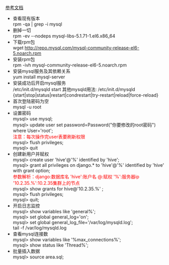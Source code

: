 [参考文档](https://blog.csdn.net/Dog_Lea/article/details/52729726)
- 查看现有版本  
rpm -qa | grep -i mysql 
- 删掉一切  
rpm -ev --nodeps mysql-libs-5.1.71-1.el6.x86_64  
- 下载rpm包  
wget http://repo.mysql.com/mysql-community-release-el6-5.noarch.rpm
- 安装rpm包  
rpm -ivh mysql-community-release-el6-5.noarch.rpm
- 安装mysql服务及其依赖关系   
yum install mysql-server 
- 安装成功后开启mysql服务  
/etc/init.d/mysqld start    其他mysqld用法: /etc/init.d/mysqld {start|stop|status|restart|condrestart|try-restart|reload|force-reload}
- 首次登陆密码为空   
mysql -u root
- 设置密码  
mysql> use mysql;    
mysql> update user set password=Password("你要修改的root密码") where User='root';  
<font color=red>注意：每次操作完user表要刷新权限</font>  
mysql> flush privileges;  
mysql> quit  
- 创建新用户并赋权  
mysql> create user 'hive'@'%' identified by 'hive';  
mysql> grant all privileges on django.* to 'hive'@'%' identified by 'hive' with grant option;  
<font color=red>参数解析：django:数据库名  'hive':账户名  @:赋权 '%':服务器ip  '10.2.35.%':10.2.35集群上的节点</font>  
mysql> show grants for hive@'10.2.35.%' ;  
mysql> flush privileges;  
mysql> quit;
- 开启日志监控  
mysql> show variables like 'general%';  
mysql> set global general_log='on';  
mysql> set global general_log_file='/var/log/mysqld.log';  
tail -f /var/log/mysqld.log
- 查看mysql连接数  
mysql> show variables like '%max_connections%';  
mysql> show status like 'Thread%';
- 批量插入数据  
mysql> source area.sql;